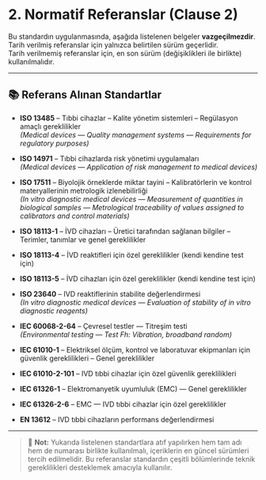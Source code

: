 # 2. Normatif Referanslar (Clause 2)

Bu standardın uygulanmasında, aşağıda listelenen belgeler **vazgeçilmezdir**.  
Tarih verilmiş referanslar için yalnızca belirtilen sürüm geçerlidir.  
Tarih verilmemiş referanslar için, en son sürüm (değişiklikleri ile birlikte) kullanılmalıdır.

---

## 📚 Referans Alınan Standartlar

- **ISO 13485** – Tıbbi cihazlar – Kalite yönetim sistemleri – Regülasyon amaçlı gereklilikler  
  _(Medical devices — Quality management systems — Requirements for regulatory purposes)_

- **ISO 14971** – Tıbbi cihazlarda risk yönetimi uygulamaları  
  _(Medical devices — Application of risk management to medical devices)_

- **ISO 17511** – Biyolojik örneklerde miktar tayini – Kalibratörlerin ve kontrol materyallerinin metrologik izlenebilirliği  
  _(In vitro diagnostic medical devices — Measurement of quantities in biological samples — Metrological traceability of values assigned to calibrators and control materials)_

- **ISO 18113-1** – İVD cihazları – Üretici tarafından sağlanan bilgiler – Terimler, tanımlar ve genel gereklilikler  
- **ISO 18113-4** – İVD reaktifleri için özel gereklilikler (kendi kendine test için)  
- **ISO 18113-5** – İVD cihazları için özel gereklilikler (kendi kendine test için)

- **ISO 23640** – IVD reaktiflerinin stabilite değerlendirmesi  
  _(In vitro diagnostic medical devices — Evaluation of stability of in vitro diagnostic reagents)_

- **IEC 60068-2-64** – Çevresel testler — Titreşim testi  
  _(Environmental testing — Test Fh: Vibration, broadband random)_

- **IEC 61010-1** – Elektriksel ölçüm, kontrol ve laboratuvar ekipmanları için güvenlik gereklilikleri – Genel gereklilikler  
- **IEC 61010-2-101** – IVD tıbbi cihazlar için özel güvenlik gereklilikleri  

- **IEC 61326-1** – Elektromanyetik uyumluluk (EMC) — Genel gereklilikler  
- **IEC 61326-2-6** – EMC — IVD tıbbi cihazlar için özel gereklilikler  

- **EN 13612** – IVD tıbbi cihazların performans değerlendirmesi

---

> 📌 **Not:** Yukarıda listelenen standartlara atıf yapılırken hem tam adı hem de numarası birlikte kullanılmalı, içeriklerin en güncel sürümleri tercih edilmelidir. Bu referanslar standardın çeşitli bölümlerinde teknik gereklilikleri desteklemek amacıyla kullanılır.
